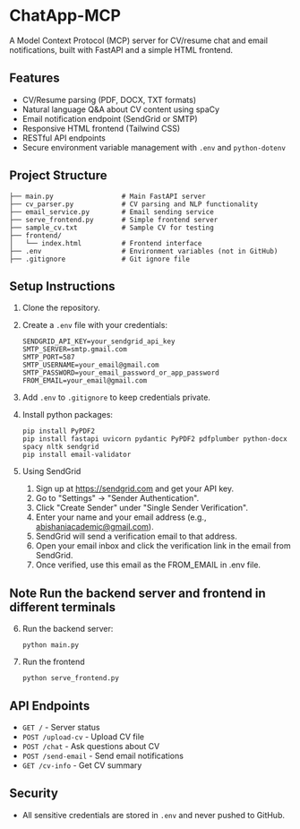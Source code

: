 
# ChatApp-MCP

A Model Context Protocol (MCP) server for CV/resume chat and email notifications, built with FastAPI and a simple HTML frontend.

## Features
- CV/Resume parsing (PDF, DOCX, TXT formats)
- Natural language Q&A about CV content using spaCy
- Email notification endpoint (SendGrid or SMTP)
- Responsive HTML frontend (Tailwind CSS)
- RESTful API endpoints
- Secure environment variable management with `.env` and `python-dotenv`

## Project Structure
```
├── main.py                 # Main FastAPI server
├── cv_parser.py            # CV parsing and NLP functionality
├── email_service.py        # Email sending service
├── serve_frontend.py       # Simple frontend server
├── sample_cv.txt           # Sample CV for testing
├── frontend/
│   └── index.html          # Frontend interface
├── .env                    # Environment variables (not in GitHub)
├── .gitignore              # Git ignore file
```

## Setup Instructions
1. Clone the repository.
2. Create a `.env` file with your credentials:
	```
	SENDGRID_API_KEY=your_sendgrid_api_key
	SMTP_SERVER=smtp.gmail.com
	SMTP_PORT=587
	SMTP_USERNAME=your_email@gmail.com
	SMTP_PASSWORD=your_email_password_or_app_password
	FROM_EMAIL=your_email@gmail.com
	```
3. Add `.env` to `.gitignore` to keep credentials private.

4. Install python packages:
	```
    pip install PyPDF2
	pip install fastapi uvicorn pydantic PyPDF2 pdfplumber python-docx spacy nltk sendgrid
    pip install email-validator

	```
5. Using SendGrid

    1. Sign up at https://sendgrid.com and get your API key.
    2. Go to "Settings" → "Sender Authentication".
    3. Click "Create Sender" under "Single Sender Verification".
    4. Enter your name and your email address (e.g., abishaniacademic@gmail.com).
    5. SendGrid will send a verification email to that address.
    6. Open your email inbox and click the verification link in the email from SendGrid.
    7. Once verified, use this email as the FROM_EMAIL in .env file.
    
## Note Run the backend server and frontend in different terminals

6. Run the backend server:
	```
	python main.py
	```

7. Run the frontend
	```
	python serve_frontend.py
	```

## API Endpoints
- `GET /` - Server status
- `POST /upload-cv` - Upload CV file
- `POST /chat` - Ask questions about CV
- `POST /send-email` - Send email notifications
- `GET /cv-info` - Get CV summary

## Security
- All sensitive credentials are stored in `.env` and never pushed to GitHub.